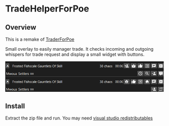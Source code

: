 # TradeHelperForPoe

## Overview

This is a remake of [TraderForPoe](https://github.com/hexadezi/TraderForPoe)

Small overlay to easily manager trade. It checks incoming and outgoing whispers for trade request and display a small widget with buttons.

![Screenshot](screenshots/trade_widget.png "Screenshot")

## Install

Extract the zip file and run. You may need [visual studio redistributables](https://aka.ms/vs/17/release/vc_redist.x64.exe)
